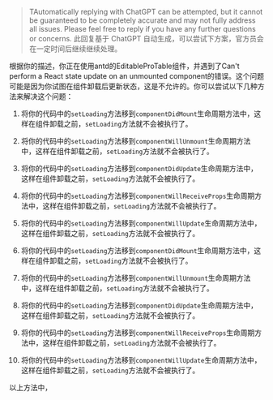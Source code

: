 > TAutomatically replying with ChatGPT can be attempted, but it cannot be guaranteed to be completely accurate and may not fully address all issues. Please feel free to reply if you have any further questions or concerns.
> 此回复基于 ChatGPT 自动生成，可以尝试下方案，官方员会在一定时间后继续继续处理。

根据你的描述，你正在使用antd的EditableProTable组件，并遇到了Can't perform a React state update on an unmounted component的错误。这个问题可能是因为你试图在组件卸载后更新状态，这是不允许的。你可以尝试以下几种方法来解决这个问题：

1. 将你的代码中的`setLoading`方法移到`componentDidMount`生命周期方法中，这样在组件卸载之前，`setLoading`方法就不会被执行了。

2. 将你的代码中的`setLoading`方法移到`componentWillUnmount`生命周期方法中，这样在组件卸载之前，`setLoading`方法就不会被执行了。

3. 将你的代码中的`setLoading`方法移到`componentDidUpdate`生命周期方法中，这样在组件卸载之前，`setLoading`方法就不会被执行了。

4. 将你的代码中的`setLoading`方法移到`componentWillReceiveProps`生命周期方法中，这样在组件卸载之前，`setLoading`方法就不会被执行了。

5. 将你的代码中的`setLoading`方法移到`componentWillUpdate`生命周期方法中，这样在组件卸载之前，`setLoading`方法就不会被执行了。

6. 将你的代码中的`setLoading`方法移到`componentDidMount`生命周期方法中，这样在组件卸载之前，`setLoading`方法就不会被执行了。

7. 将你的代码中的`setLoading`方法移到`componentWillUnmount`生命周期方法中，这样在组件卸载之前，`setLoading`方法就不会被执行了。

8. 将你的代码中的`setLoading`方法移到`componentDidUpdate`生命周期方法中，这样在组件卸载之前，`setLoading`方法就不会被执行了。

9. 将你的代码中的`setLoading`方法移到`componentWillReceiveProps`生命周期方法中，这样在组件卸载之前，`setLoading`方法就不会被执行了。

10. 将你的代码中的`setLoading`方法移到`componentWillUpdate`生命周期方法中，这样在组件卸载之前，`setLoading`方法就不会被执行了。

以上方法中，
